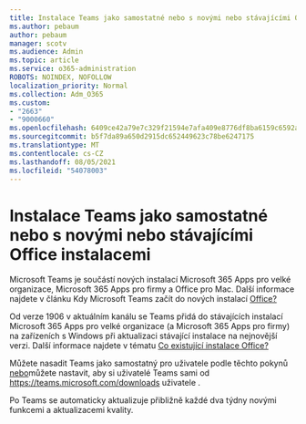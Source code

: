```yaml
---
title: Instalace Teams jako samostatné nebo s novými nebo stávajícími Office instalacemi
ms.author: pebaum
author: pebaum
manager: scotv
ms.audience: Admin
ms.topic: article
ms.service: o365-administration
ROBOTS: NOINDEX, NOFOLLOW
localization_priority: Normal
ms.collection: Adm_O365
ms.custom:
- "2663"
- "9000660"
ms.openlocfilehash: 6409ce42a79e7c329f21594e7afa409e8776df8ba6159c6592a4be2bfa648261
ms.sourcegitcommit: b5f7da89a650d2915dc652449623c78be6247175
ms.translationtype: MT
ms.contentlocale: cs-CZ
ms.lasthandoff: 08/05/2021
ms.locfileid: "54078003"
---
```

# <a name="installing-teams-as-standalone-or-with-new-or-existing-office-installations"></a>Instalace Teams jako samostatné nebo s novými nebo stávajícími Office instalacemi

Microsoft Teams je součástí nových instalací  Microsoft 365 Apps pro velké organizace, Microsoft 365 Apps pro firmy a Office pro Mac. Další informace najdete v článku Kdy Microsoft Teams začít do nových instalací [Office?](https://docs.microsoft.com/deployoffice/teams-install#when-will-microsoft-teams-start-being-included-with-new-installations-of-microsoft-365-apps)

Od verze 1906 v aktuálním kanálu se Teams  přidá do stávajících instalací Microsoft 365 Apps pro velké organizace (a Microsoft 365 Apps pro firmy) na zařízeních s Windows při aktualizaci stávající instalace na nejnovější verzi. Další informace najdete v tématu [Co existující instalace Office?](https://docs.microsoft.com/deployoffice/teams-install#what-about-existing-installations-of-microsoft-365-apps)

Můžete nasadit Teams jako samostatný pro uživatele podle těchto pokynů [nebo](https://docs.microsoft.com/MicrosoftTeams/msi-deployment)můžete nastavit, aby si uživatelé Teams sami od https://teams.microsoft.com/downloads uživatele .

Po Teams se automaticky aktualizuje přibližně každé dva týdny novými funkcemi a aktualizacemi kvality. [](https://docs.microsoft.com/deployoffice/teams-install#feature-and-quality-updates-for-microsoft-teams) 

